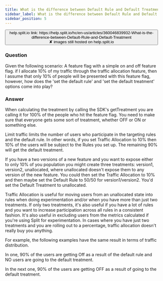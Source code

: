 ```yaml
---
title: What is the difference between Default Rule and Default Treatment?
sidebar_label: What is the difference between Default Rule and Default Treatment?
sidebar_position: 5
---
```


<p>
  <button style={{borderRadius:'8px', border:'1px', fontFamily:'Courier New', fontWeight:'800', textAlign:'left'}}> help.split.io link: https://help.split.io/hc/en-us/articles/360046839932-What-is-the-difference-between-Default-Rule-and-Default-Treatment <br /> ✘ images still hosted on help.split.io </button>
</p>

### Question

Given the following scenario: A feature flag with a simple on and off feature flag. if I allocate 10% of my traffic through the traffic allocation feature, then I assume that only 10% of people will be presented with this feature flag, however, how does the 'set the default rule' and 'set the default treatment' options come into play?

### Answer

When calculating the treatment by calling the SDK's getTreatment you are calling it for 100% of the people who hit the feature flag.  You need to make sure that everyone gets some sort of treatment, whether OFF or ON or something else.  

Limit traffic limits the number of users who participate in the targeting rules and the default rule.  In other words, if you set Traffic Allocation to 10% then 10% of the users will be subject to the Rules you set up.  The remaining 90% will get the default treatment.

If you have a two versions of a new feature and you want to expose either to only 10% of you population you might create three treatments: version1, version2, unallocated, where unallocated doesn't expose them to any version of the new feature.  You could then set the Traffic Allocation to 10% and then maybe set the Default Rule to 50/50 for version1/version2.  You'd set the Default Treatment to unallocated.


Traffic Allocation is useful for moving users from an unallocated state into rules when doing experimentation and/or when you have more than just two treatments.  If only two treatments, it's also useful if you have a lot of rules and you want to increase participation across all rules in a consistent fashion.  It's also useful in excluding users from the metrics calculated if you're using Split for experimentation.  In cases where you have just two treatments and you are rolling out to a percentage, traffic allocation doesn't really buy you anything.

For example, the following examples have the same result in terms of traffic distribution. 

In one, 90% of the users are getting Off as a result of the default rule and NO users are going to the default treatment.

In the next one, 90% of the users are getting OFF as a result of going to the default treatment.
